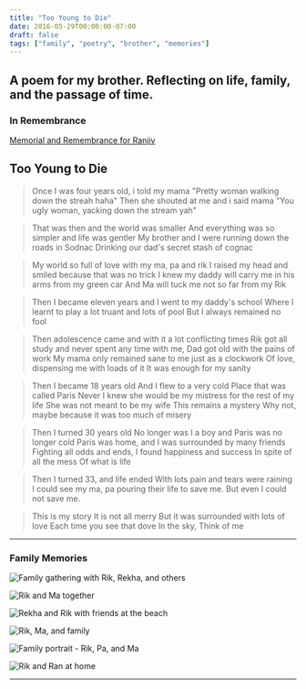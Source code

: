 ```yaml
---
title: "Too Young to Die"
date: 2016-05-29T00:00:00-07:00
draft: false
tags: ["family", "poetry", "brother", "memories"]
---
```


A poem for my brother. Reflecting on life, family, and the passage of time.
---
### In Remembrance

[Memorial and Remembrance for Ranjiv](https://youtu.be/nc3k6MO_ZDI)


## Too Young to Die

> Once I was four years old, i told my mama
> "Pretty woman walking down the streah haha"
> Then she shouted at me and i said mama
> "You ugly woman, yacking down the stream yah"

> That was then and the world was smaller
> And everything was so simpler and life was gentler
> My brother and I were running down the roads in Sodnac
> Drinking our dad's secret stash of cognac

> My world so full of love with my ma, pa and rik
> I raised my head and smiled because that was no trick
> I knew my daddy will carry me in his arms from my green car
> And Ma will tuck me not so far
> from my Rik

> Then I became eleven years and I went to my daddy's school
> Where I learnt to play a lot truant and lots of pool
> But I always remained no fool

> Then adolescence came and with it a lot conflicting times
> Rik got all study and never spent any time
> with me, Dad got old with the pains of work
> My mama only remained sane to me just as a clockwork
> Of love, dispensing me with loads of it
> It was enough for my sanity

> Then I became 18 years old
> And I flew to a very cold
> Place that was called Paris
> Never I knew she would be my mistress
> for the rest of my life
> She was not meant to be my wife
> This remains a mystery
> Why not, maybe because it was too much of misery

> Then I turned 30 years old
> No longer was I a boy and Paris was no longer cold
> Paris was home, and I was surrounded by many friends
> Fighting all odds and ends,
> I found happiness and success
> In spite of all the mess
> Of what is life

> Then I turned 33, and life ended
> With lots pain and tears were raining
> I could see my ma, pa pouring
> their life to save me.
> But even I could not save me.

> This is my story
> It is not all merry
> But it was surrounded with lots of love
> Each time you see that dove
> In the sky, Think of me

---

### Family Memories

![Family gathering with Rik, Rekha, and others](ran-family.jpg)

![Rik and Ma together](ran-ma-rik.jpg)

![Rekha and Rik with friends at the beach](ran-rekha.jpg)

![Rik, Ma, and family](ran-rik-ma.jpg)

![Family portrait - Rik, Pa, and Ma](ran-rik-pa-ma.jpg)

![Rik and Ran at home](rik-ran.JPG)

---

